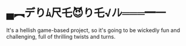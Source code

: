 # ▄︻デりﾑ尺乇😈り乇√ﾉﾚ═══━一
It's a hellish game-based project, so it's going to be wickedly fun and challenging, full of thrilling twists and turns.
